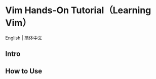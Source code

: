 # Vim Hands-On Tutorial（Learning Vim）

[English](en/README.md) | [简体中文](zh-CN/README.md)

## Intro

## How to Use
